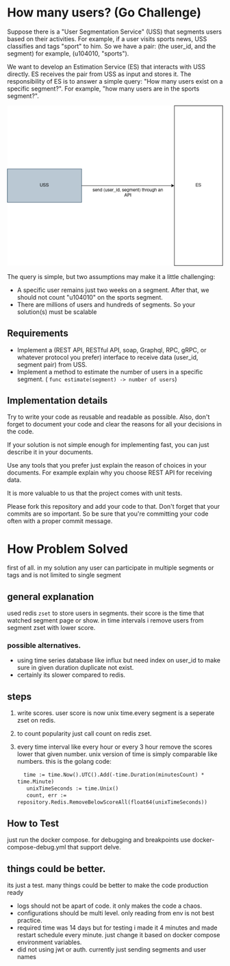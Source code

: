 # How many users? (Go Challenge)

Suppose there is a "User Segmentation Service" (USS) that segments users based on their activities.
For example, if a user visits sports news, USS classifies and tags "sport" to him.
So we have a pair: (the user_id, and the segment) for example, (u104010, "sports").

We want to develop an Estimation Service (ES) that interacts with USS directly.
ES receives the pair from USS as input and stores it.
The responsibility of ES is to answer a simple query: "How many users exist on a specific segment?".
For example, "how many users are in the sports segment?".

![](https://raw.githubusercontent.com/ArmanCreativeSolutions/go-challenge/main/Untitled%20Diagram.drawio.png?raw=true)

The query is simple, but two assumptions may make it a little challenging:
- A specific user remains just two weeks on a segment. After that,
we should not count "u104010" on the sports segment.
- There are millions of users and hundreds of segments. So your solution(s) must be scalable


## Requirements

- Implement a (REST API, RESTful API, soap, Graphql, RPC, gRPC, or whatever protocol you prefer)
interface to receive data (user_id, segment pair) from USS. 
- Implement a method to estimate the number of users in a specific segment. ( `func estimate(segment) -> number of users`)

## Implementation details

Try to write your code as reusable and readable as possible.
Also, don't forget to document your code and clear the reasons for all your decisions in the code.

If your solution is not simple enough for implementing fast, you can just describe it in your documents.

Use any tools that you prefer just explain the reason of choices in your documents.
For example explain why you choose REST API for receiving data.

It is more valuable to us that the project comes with unit tests.

Please fork this repository and add your code to that.
Don't forget that your commits are so important.
So be sure that you're committing your code often with a proper commit message.

# How Problem Solved

first of all. in my solution any user can participate in multiple segments or tags and is not limited to single segment

## general explanation

used redis `zset` to store users in segments. their score is the time that watched segment page or show. 
in time intervals i remove users from segment zset with lower score. 

### possible alternatives.
* using time series database like influx but need  index on user_id to make sure in given duration duplicate not exist. 
* certainly its slower compared to redis.

## steps

1. write scores. user score is now unix time.every segment is a seperate zset on redis. 
2. to count popularity just call count on redis zset. 
3. every time interval like every hour or every 3 hour remove the scores lower that given number. unix version of time is simply comparable like numbers. this is the golang code:

         time := time.Now().UTC().Add(-time.Duration(minutesCount) * time.Minute)
          unixTimeSeconds := time.Unix()
          count, err := repository.Redis.RemoveBelowScoreAll(float64(unixTimeSeconds))


## How to Test
just run the docker compose. 
for debugging and breakpoints use docker-compose-debug.yml that support delve.

## things could be better.

its just a test. many things could be better to make the code production ready

*  logs should not be  apart of code. it only makes the code a chaos.
*  configurations should be multi level. only reading from env is not best practice. 
* required time was 14 days but for testing i made it 4 minutes and made restart schedule every minute. just change it based on docker compose environment variables. 
* did not using jwt or auth. currently just sending segments and user names